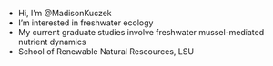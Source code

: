 -  Hi, I’m @MadisonKuczek
-  I’m interested in freshwater ecology
-  My current graduate studies involve freshwater mussel-mediated nutrient dynamics
-  School of Renewable Natural Rescources, LSU

<!---
MadisonKuczek/MadisonKuczek is a ✨ special ✨ repository because its `README.md` (this file) appears on your GitHub profile.
You can click the Preview link to take a look at your changes.
--->
